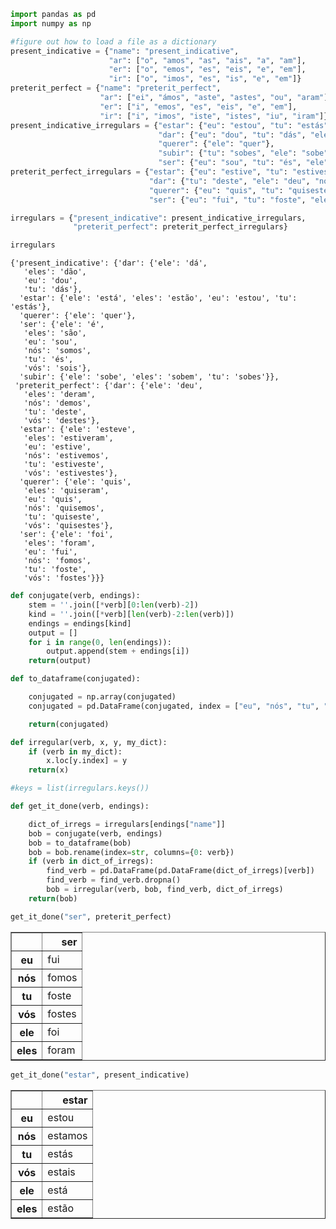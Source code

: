

```python
import pandas as pd
import numpy as np
```


```python
#figure out how to load a file as a dictionary
present_indicative = {"name": "present_indicative",
                      "ar": ["o", "amos", "as", "ais", "a", "am"],
                      "er": ["o", "emos", "es", "eis", "e", "em"],
                      "ir": ["o", "imos", "es", "is", "e", "em"]}
preterit_perfect = {"name": "preterit_perfect",
                    "ar": ["ei", "ámos", "aste", "astes", "ou", "aram"],
                    "er": ["i", "emos", "es", "eis", "e", "em"],
                    "ir": ["i", "imos", "iste", "istes", "iu", "iram"]}
present_indicative_irregulars = {"estar": {"eu": "estou", "tu": "estás", "ele": "está", "eles": "estão"},
                                 "dar": {"eu": "dou", "tu": "dás", "ele": "dá", "eles": "dão"},
                                 "querer": {"ele": "quer"},
                                 "subir": {"tu": "sobes", "ele": "sobe", "eles": "sobem"},
                                 "ser": {"eu": "sou", "tu": "és", "ele": "é", "nós": "somos", "vós": "sois", "eles": "são"} }
preterit_perfect_irregulars = {"estar": {"eu": "estive", "tu": "estiveste", "ele": "esteve", "nós": "estivemos", "vós": "estivestes", "eles": "estiveram"},
                               "dar": {"tu": "deste", "ele": "deu", "nós": "demos", "vós": "destes", "eles": "deram"},
                               "querer": {"eu": "quis", "tu": "quiseste", "ele": "quis", "nós": "quisemos", "vós": "quisestes", "eles": "quiseram"},
                               "ser": {"eu": "fui", "tu": "foste", "ele": "foi", "nós": "fomos", "vós": "fostes", "eles":"foram"}}

irregulars = {"present_indicative": present_indicative_irregulars,
              "preterit_perfect": preterit_perfect_irregulars}
```


```python
irregulars
```




    {'present_indicative': {'dar': {'ele': 'dá',
       'eles': 'dão',
       'eu': 'dou',
       'tu': 'dás'},
      'estar': {'ele': 'está', 'eles': 'estão', 'eu': 'estou', 'tu': 'estás'},
      'querer': {'ele': 'quer'},
      'ser': {'ele': 'é',
       'eles': 'são',
       'eu': 'sou',
       'nós': 'somos',
       'tu': 'és',
       'vós': 'sois'},
      'subir': {'ele': 'sobe', 'eles': 'sobem', 'tu': 'sobes'}},
     'preterit_perfect': {'dar': {'ele': 'deu',
       'eles': 'deram',
       'nós': 'demos',
       'tu': 'deste',
       'vós': 'destes'},
      'estar': {'ele': 'esteve',
       'eles': 'estiveram',
       'eu': 'estive',
       'nós': 'estivemos',
       'tu': 'estiveste',
       'vós': 'estivestes'},
      'querer': {'ele': 'quis',
       'eles': 'quiseram',
       'eu': 'quis',
       'nós': 'quisemos',
       'tu': 'quiseste',
       'vós': 'quisestes'},
      'ser': {'ele': 'foi',
       'eles': 'foram',
       'eu': 'fui',
       'nós': 'fomos',
       'tu': 'foste',
       'vós': 'fostes'}}}




```python
def conjugate(verb, endings):
    stem = ''.join([*verb][0:len(verb)-2])
    kind = ''.join([*verb][len(verb)-2:len(verb)])
    endings = endings[kind]
    output = []
    for i in range(0, len(endings)):
        output.append(stem + endings[i])
    return(output)
```


```python
def to_dataframe(conjugated):

    conjugated = np.array(conjugated)
    conjugated = pd.DataFrame(conjugated, index = ["eu", "nós", "tu", "vós", "ele", "eles"])

    return(conjugated)
```


```python
def irregular(verb, x, y, my_dict):
    if (verb in my_dict):
        x.loc[y.index] = y
    return(x)
```


```python
#keys = list(irregulars.keys())
```


```python
def get_it_done(verb, endings):

    dict_of_irregs = irregulars[endings["name"]]
    bob = conjugate(verb, endings)
    bob = to_dataframe(bob)
    bob = bob.rename(index=str, columns={0: verb})
    if (verb in dict_of_irregs):
        find_verb = pd.DataFrame(pd.DataFrame(dict_of_irregs)[verb])
        find_verb = find_verb.dropna()
        bob = irregular(verb, bob, find_verb, dict_of_irregs)
    return(bob)

```


```python
get_it_done("ser", preterit_perfect)
```




<div>
<style scoped>
    .dataframe tbody tr th:only-of-type {
        vertical-align: middle;
    }

    .dataframe tbody tr th {
        vertical-align: top;
    }

    .dataframe thead th {
        text-align: right;
    }
</style>
<table border="1" class="dataframe">
  <thead>
    <tr style="text-align: right;">
      <th></th>
      <th>ser</th>
    </tr>
  </thead>
  <tbody>
    <tr>
      <th>eu</th>
      <td>fui</td>
    </tr>
    <tr>
      <th>nós</th>
      <td>fomos</td>
    </tr>
    <tr>
      <th>tu</th>
      <td>foste</td>
    </tr>
    <tr>
      <th>vós</th>
      <td>fostes</td>
    </tr>
    <tr>
      <th>ele</th>
      <td>foi</td>
    </tr>
    <tr>
      <th>eles</th>
      <td>foram</td>
    </tr>
  </tbody>
</table>
</div>




```python
get_it_done("estar", present_indicative)
```




<div>
<style scoped>
    .dataframe tbody tr th:only-of-type {
        vertical-align: middle;
    }

    .dataframe tbody tr th {
        vertical-align: top;
    }

    .dataframe thead th {
        text-align: right;
    }
</style>
<table border="1" class="dataframe">
  <thead>
    <tr style="text-align: right;">
      <th></th>
      <th>estar</th>
    </tr>
  </thead>
  <tbody>
    <tr>
      <th>eu</th>
      <td>estou</td>
    </tr>
    <tr>
      <th>nós</th>
      <td>estamos</td>
    </tr>
    <tr>
      <th>tu</th>
      <td>estás</td>
    </tr>
    <tr>
      <th>vós</th>
      <td>estais</td>
    </tr>
    <tr>
      <th>ele</th>
      <td>está</td>
    </tr>
    <tr>
      <th>eles</th>
      <td>estão</td>
    </tr>
  </tbody>
</table>
</div>
